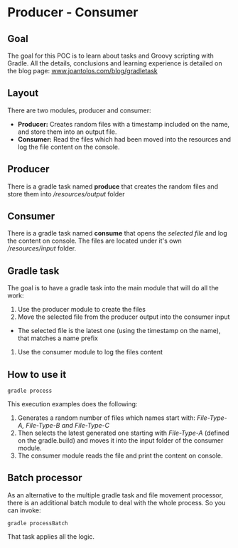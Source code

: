 # Producer - Consumer

## Goal

The goal for this POC is to learn about tasks and Groovy scripting with Gradle. All the details, conclusions and learning experience is detailed on the blog page: www.joantolos.com/blog/gradletask 

## Layout
  
There are two modules, producer and consumer:

* **Producer:** Creates random files with a timestamp included on the name, and store them into an output file.
* **Consumer:** Read the files which had been moved into the resources and log the file content on the console.

## Producer

There is a gradle task named **produce** that creates the random files and store them into _/resources/output_ folder

## Consumer

There is a gradle task named **consume** that opens the _selected file_ and log the content on console. The files are located under it's own _/resources/input_ folder.

## Gradle task

The goal is to have a gradle task into the main module that will do all the work:

1. Use the producer module to create the files
1. Move the selected file from the producer output into the consumer input
  * The selected file is the latest one (using the timestamp on the name), that matches a name prefix
1. Use the consumer module to log the files content

## How to use it

    gradle process
   
This execution examples does the following:
 
1. Generates a random number of files which names start with: _File-Type-A, File-Type-B and File-Type-C_
1. Then selects the latest generated one starting with _File-Type-A_ (defined on the gradle.build) and moves it into the input folder of the consumer module.
1. The consumer module reads the file and print the content on console.

## Batch processor

As an alternative to the multiple gradle task and file movement processor, there is an additional batch module to deal with the whole process. So you can invoke:

    gradle processBatch

That task applies all the logic.